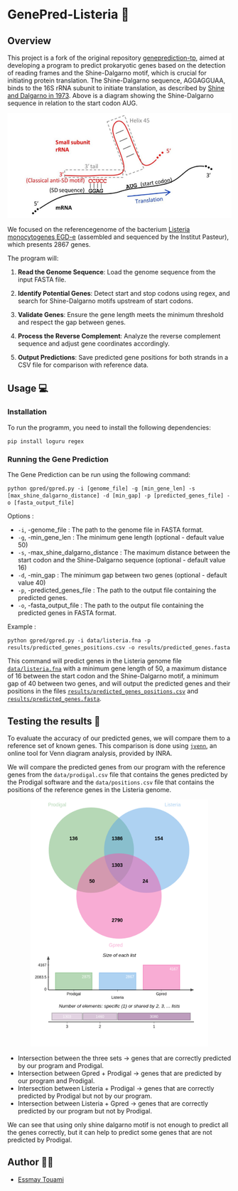 # GenePred-Listeria 🧬


## Overview
This project is a fork of the original repository [geneprediction-tp](https://github.com/aghozlane/geneprediction-tp), aimed at developing a program to predict prokaryotic genes based on the detection of reading frames and the Shine-Dalgarno motif, which is crucial for initiating protein translation. The Shine-Dalgarno sequence, AGGAGGUAA, binds to the 16S rRNA subunit to initiate translation, as described by [Shine and Dalgarno in 1973](https://www.sciencedirect.com/science/article/pii/0022283673905287). Above is a diagram showing the Shine-Dalgarno sequence in relation to the start codon AUG.

<div  align="center">
  <img src="data/shine_dalagarno_diagram.png" width= "600"  />
</div>


We focused on the referencegenome of the bacterium [Listeria monocytogenes EGD-e](https://www.ncbi.nlm.nih.gov/genome/browse/#!/proteins/159/159660%7CListeria%20monocytogenes%20EGD-e/) (assembled and sequenced by the Institut Pasteur), which presents 2867 genes. 

The program will:

1. **Read the Genome Sequence**: Load the genome sequence from the input FASTA file.

2. **Identify Potential Genes**: Detect start and stop codons using regex, and search for Shine-Dalgarno motifs upstream of start codons.

3. **Validate Genes**: Ensure the gene length meets the minimum threshold and respect the gap between genes.

4. **Process the Reverse Complement**: Analyze the reverse complement sequence and adjust gene coordinates accordingly.

5. **Output Predictions**: Save predicted gene positions for both strands in a CSV file for comparison with reference data.


## Usage 💻
### Installation
To run the programm, you need to install the following dependencies:
```
pip install loguru regex
```

### Running the Gene Prediction
The Gene Prediction can be run using the following command:

```
python gpred/gpred.py -i [genome_file] -g [min_gene_len] -s [max_shine_dalgarno_distance] -d [min_gap] -p [predicted_genes_file] -o [fasta_output_file]
```

Options :

 - `-i`, -genome_file : The path to the genome file in FASTA format.
 - `-g`, -min_gene_len : The minimum gene length (optional - default value 50)
 - `-s`, -max_shine_dalgarno_distance : The maximum distance between the start codon and the Shine-Dalgarno sequence (optional - default value 16)
 - `-d`, -min_gap : The minimum gap between two genes (optional - default value 40)
 - `-p`, -predicted_genes_file : The path to the output file containing the predicted genes.
 - `-o`, -fasta_output_file : The path to the output file containing the predicted genes in FASTA format.


Example :
```
python gpred/gpred.py -i data/listeria.fna -p results/predicted_genes_positions.csv -o results/predicted_genes.fasta
```


This command will predict genes in the Listeria genome file [`data/listeria.fna`](https://github.com/Essmaw/GenePred-Listeria/blob/master/data/listeria.fna) with a minimum gene length of 50, a maximum distance of 16 between the start codon and the Shine-Dalgarno motif, a minimum gap of 40 between two genes, and will output the predicted genes and their positions in the files [`results/predicted_genes_positions.csv`](https://github.com/Essmaw/GenePred-Listeria/blob/master/results/predicted_genes_positions.csv) and [`results/predicted_genes.fasta`](https://github.com/Essmaw/GenePred-Listeria/blob/master/results/predicted_genes.fasta).


## Testing the results 🧪

To evaluate the accuracy of our predicted genes, we will compare them to a reference set of known genes. This comparison is done using [`jvenn`](https://jvenn.toulouse.inra.fr/app/example.html), an online tool for Venn diagram analysis, provided by INRA.

We will compare the predicted genes from our program with the reference genes from the `data/prodigal.csv` file that contains the genes predicted by the Prodigal software  and the `data/positions.csv` file that contains the positions of the reference genes in the Listeria genome.

<div   align="center">
  <img src="results/jVenn_chart.png" width=400/>
</div>

- Intersection between the three sets → genes that are correctly predicted by our program and Prodigal.
- Intersection between Gpred + Prodigal → genes that are predicted by our program and Prodigal. 
- Intersection between Listeria + Prodigal → genes that are correctly predicted by Prodigal but not by our program. 
- Intersection between Listeria + Gpred → genes that are correctly predicted by our program but not by Prodigal.

We can see that using only shine dalgarno motif is not enough to predict all the genes correctly, but it can help to predict some genes that are not predicted by Prodigal.


## Author 🧑‍💻
- [Essmay Touami](essmay.touami@etu.u-paris.fr)